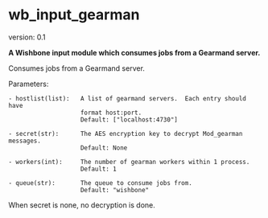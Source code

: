 wb_input_gearman
================

version: 0.1

**A Wishbone input module which consumes jobs from a Gearmand server.**

Consumes jobs from a Gearmand server.

Parameters:

    - hostlist(list):   A list of gearmand servers.  Each entry should have
                        format host:port.
                        Default: ["localhost:4730"]

    - secret(str):      The AES encryption key to decrypt Mod_gearman messages.
                        Default: None

    - workers(int):     The number of gearman workers within 1 process.
                        Default: 1

    - queue(str):       The queue to consume jobs from.
                        Default: "wishbone"

When secret is none, no decryption is done.
